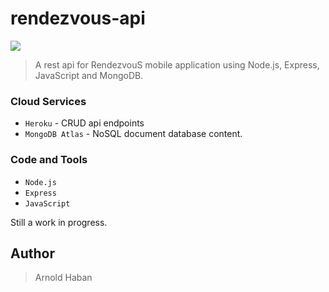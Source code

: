# rendezvous-api
![](https://img.shields.io/badge/version-1.0.0-green.svg)
>A rest api for RendezvouS mobile application using Node.js, Express, JavaScript and MongoDB.

### Cloud Services
* ```Heroku``` - CRUD api endpoints
* ```MongoDB Atlas``` - NoSQL document database content.

### Code and Tools
* ```Node.js```
* ```Express```
* ```JavaScript```

Still a work in progress.

## Author
>Arnold Haban